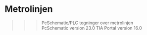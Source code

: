 # Metrolinjen
>>> PcSchematic/PLC tegninger over metrolinjen
>>> PcSchematic version 23.0
>>> TIA Portal version 16.0
